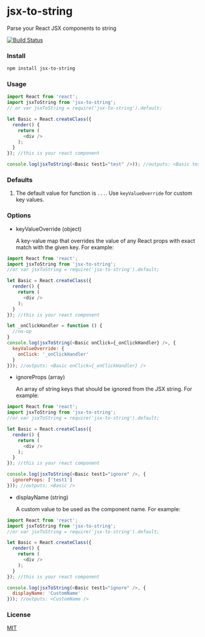# jsx-to-string

Parse your React JSX components to string

[![Build Status](https://api.travis-ci.org/alansouzati/jsx-to-string.svg)](https://travis-ci.org/alansouzati/jsx-to-string)

### Install

```sh
npm install jsx-to-string
```

### Usage

```js
import React from 'react';
import jsxToString from 'jsx-to-string';
// or var jsxToString = require('jsx-to-string').default;

let Basic = React.createClass({
  render() {
    return (
      <div />
    );
  }
}); //this is your react component

console.log(jsxToString(<Basic test1="test" />)); //outputs: <Basic test1="test" />
```

### Defaults

  1. The default value for function is `...`. Use `keyValueOverride` for custom key values.

### Options

  * keyValueOverride (object)

    A key-value map that overrides the value of any React props with exact match with the given key. For example:

```js
import React from 'react';
import jsxToString from 'jsx-to-string';
//or var jsxToString = require('jsx-to-string').default;

let Basic = React.createClass({
  render() {
    return (
      <div />
    );
  }
}); //this is your react component

let _onClickHandler = function () {
  //no-op
}
console.log(jsxToString(<Basic onClick={_onClickHandler} />, {
  keyValueOverride: {
    onClick: '_onClickHandler'
  }
})); //outputs: <Basic onClick={_onClickHandler} />
```

  * ignoreProps (array)

    An array of string keys that should be ignored from the JSX string. For example:

```js
import React from 'react';
import jsxToString from 'jsx-to-string';
//or var jsxToString = require('jsx-to-string').default;

let Basic = React.createClass({
  render() {
    return (
      <div />
    );
  }
}); //this is your react component

console.log(jsxToString(<Basic test1="ignore" />, {
  ignoreProps: ['test1']
})); //outputs: <Basic />
```

  * displayName (string)

    A custom value to be used as the component name. For example:

```js
import React from 'react';
import jsxToString from 'jsx-to-string';
//or var jsxToString = require('jsx-to-string').default;

let Basic = React.createClass({
  render() {
    return (
      <div />
    );
  }
}); //this is your react component

console.log(jsxToString(<Basic test1="ignore" />, {
  displayName: 'CustomName'
})); //outputs: <CustomName />
```

### License

[MIT](https://github.com/alansouzati/jsx-to-string/blob/master/LICENSE)

